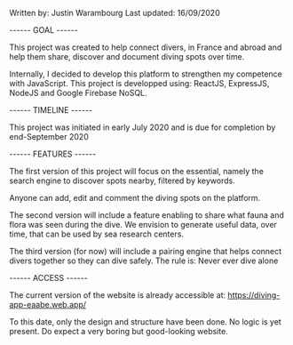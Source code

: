 Written by: Justin Warambourg
Last updated: 16/09/2020

------ GOAL ------

This project was created to help connect divers, in France and abroad and help them share, discover and document diving spots over time.

Internally, I decided to develop this platform to strengthen my competence with JavaScript. This project is developped using: ReactJS, ExpressJS, NodeJS and Google Firebase NoSQL. 

------ TIMELINE ------

This project was initiated in early July 2020 and is due for completion by end-September 2020


------ FEATURES ------

The first version of this project will focus on the essential, namely the search engine to discover spots nearby, filtered by keywords.

Anyone can add, edit and comment the diving spots on the platform.

The second version will include a feature enabling to share what fauna and flora was seen during the dive. We envision to generate useful data, over time, that can be used by sea research centers.

The third version (for now) will include a pairing engine that helps connect divers together so they can dive safely. The rule is: Never ever dive alone

------ ACCESS ------

The current version of the website is already accessible at: https://diving-app-eaabe.web.app/

To this date, only the design and structure have been done. No logic is yet present. Do expect a very boring but good-looking website.